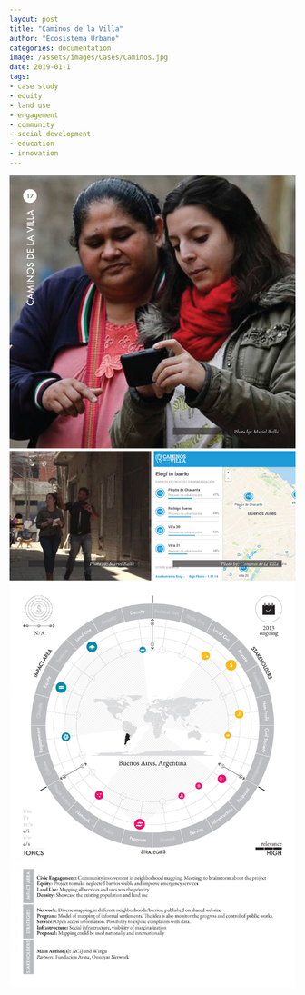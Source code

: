 ```yaml
---
layout: post
title: "Caminos de la Villa"
author: "Ecosistema Urbano"
categories: documentation
image: /assets/images/Cases/Caminos.jpg
date: 2019-01-1
tags:
- case study
- equity
- land use
- engagement
- community
- social development
- education
- innovation
---
```


![Caminos0](/assets/images/Cases/Caminos0.jpg)
![Caminos1](/assets/images/Cases/Caminos1.jpg)
